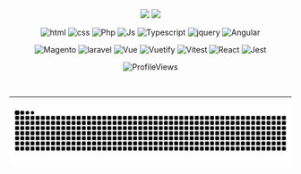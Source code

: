 <div align="center"> 
  <img src="https://camo.githubusercontent.com/7920885e6cb88755305ff3ab99f772c105b1048a51a72c582f8c7cee408333d1/68747470733a2f2f6d656469612e6c6963646e2e636f6d2f646d732f696d6167652f76322f4434443136415145504647586f4237486137772f70726f66696c652d646973706c61796261636b67726f756e64696d6167652d736872696e6b5f3335305f313430302f4234445a6a7970353830487741672d2f302f313735363431373732393037363f653d3137353933363332303026763d6265746126743d3248743670324466674c4a6f46694163733545425947506d747a4c6b4d7372375042477257424765465959">
  <img src="https://readme-typing-svg.herokuapp.com?font=roboto&size=22&duration=4000&color=77657d&background=FF000000&center=true&lines=👽+front-end+developer+!+👾" width="300px"> 
</div>
<div align="center">   

![html](https://img.shields.io/badge/html-043?style=for-the-badge&logo=html5&color=white&logoColor=green)
![css](https://img.shields.io/badge/css-043?style=for-the-badge&logo=css3&color=white&logoColor=green)
![Php](https://img.shields.io/badge/Php-043?style=for-the-badge&logo=php&color=white&logoColor=green)
![Js](https://img.shields.io/badge/js-043?style=for-the-badge&logo=javascript&color=white&logoColor=green)
![Typescript](https://img.shields.io/badge/ts-043?style=for-the-badge&logo=typescript&&color=white&logoColor=green)
![jquery](https://img.shields.io/badge/jquery-043?style=for-the-badge&logo=jquery&&color=white&logoColor=green)
![Angular](https://img.shields.io/badge/angular-043?style=for-the-badge&logo=angular&&color=white&logoColor=green)

![Magento](https://img.shields.io/badge/magento-043?style=for-the-badge&logo=magento&&color=white&logoColor=green)
![laravel](https://img.shields.io/badge/laravel-043?style=for-the-badge&logo=laravel&&color=white&logoColor=green)
![Vue](https://img.shields.io/badge/vue-043?style=for-the-badge&logo=vue.js&&color=white&logoColor=green)
![Vuetify](https://img.shields.io/badge/vuetify-043?style=for-the-badge&logo=vuetify&&color=white&logoColor=green)
![Vitest](https://img.shields.io/badge/vitest-043?style=for-the-badge&logo=vitest&&color=white&logoColor=green)
![React](https://img.shields.io/badge/react-043?style=for-the-badge&logo=react&&color=white&logoColor=green)
![Jest](https://img.shields.io/badge/jest-043?style=for-the-badge&logo=jest&&color=white&logoColor=green)

<!---![next](https://img.shields.io/badge/next-043?style=for-the-badge&logo=next.js)
![swift](https://img.shields.io/badge/swift-043?style=for-the-badge&logo=swift)--->

<!---![![GitHub Streak](https://streak-stats.demolab.com/?user=catheali&theme=vue&background=043&border=041&dates=fff)](https://git.io/streak-stats)--->

  <!---![Github](https://github-readme-stats.vercel.app/api/top-langs?username=catheali&show_icons=true&layout=compact&theme=dark)--->
 <!---<a href="https://www.linkedin.com/in/alicia-alencar" target="_blank"><img src="https://piskel-imgstore-b.appspot.com/img/f53416c2-06f0-11ee-af8d-499722071048.gif" target="_blank"></a>--->

 
<!---<a href="https://instagram.com/ali.snull" target="_blank"><img src="https://piskel-imgstore-b.appspot.com/img/351d658c-06f2-11ee-8d0b-499722071048.gif" target="_blank"></a>--->

 <!----[![spotify-github-profile](https://spotify-github-profile.vercel.app/api/view?uid=c7kfxt48cspaphqxjbbjcnqdk&cover_image=true&theme=novatorem&show_offline=true&background_color=008000&interchange=true&bar_color=9bd198&bar_color_cover=true)](https://spotify-github-profile.vercel.app/api/view?uid=c7kfxt48cspaphqxjbbjcnqdk&redirect=true)---->

 <!--- ![ProfileViews](https://img.shields.io/static/v1??username=catheali&label=Profile%20Views&message=0&color=FF0000&labelColor=000000&style=flat) ---> 
![ProfileViews](https://komarev.com/ghpvc/?username=catheali&color=3dfc03&labelColor=000000&style=flat)

<br>
<!--  <img width="100px" src="https://piskel-imgstore-b.appspot.com/img/023efcd9-0633-11ee-b1b2-3555d4fbe6b2.gif">
  -->
 <!--- "MAKTUB"  ✨444✨   ✨777✨   ✨1111✨ --->
 </div>
<hr>
<div align="center">
<picture>
  <source media="(prefers-color-scheme: dark)" srcset="https://raw.githubusercontent.com/catheali/catheali/output/github-contribution-grid-snake-dark.svg?v=2" />
  <source media="(prefers-color-scheme: light)" srcset="https://raw.githubusercontent.com/catheali/catheali/output/github-contribution-grid-snake.svg?v=2" />
  <img alt="github-snake" src="https://raw.githubusercontent.com/catheali/catheali/output/github-contribution-grid-snake.svg?v=2" />
</picture>
</div>
